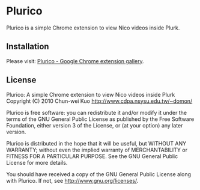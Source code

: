 Plurico
=======

Plurico is a simple Chrome extension to view Nico videos inside Plurk.


Installation
------------

Please visit: [Plurico - Google Chrome extension gallery](https://chrome.google.com/extensions/detail/ecjlhppajppdjddoaicjgknlbknfmpdd).


License
-------

Plurico: A simple Chrome extension to view Nico videos inside Plurk
Copyright (C) 2010  Chun-wei Kuo <http://www.cdpa.nsysu.edu.tw/~domon/>

Plurico is free software: you can redistribute it and/or modify
it under the terms of the GNU General Public License as published by
the Free Software Foundation, either version 3 of the License, or
(at your option) any later version.

Plurico is distributed in the hope that it will be useful,
but WITHOUT ANY WARRANTY; without even the implied warranty of
MERCHANTABILITY or FITNESS FOR A PARTICULAR PURPOSE.  See the
GNU General Public License for more details.

You should have received a copy of the GNU General Public License
along with Plurico.  If not, see <http://www.gnu.org/licenses/>.

